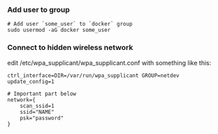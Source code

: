 ### Add user to group
```
# Add user `some_user` to `docker` group
sudo usermod -aG docker some_user
```

### Connect to hidden wireless network
edit /etc/wpa_supplicant/wpa_supplicant.conf
with something like this:
```
ctrl_interface=DIR=/var/run/wpa_supplicant GROUP=netdev
update_config=1

# Important part below
network={
    scan_ssid=1
    ssid="NAME"
    psk="password"
}
```
